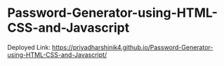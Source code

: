 # Password-Generator-using-HTML-CSS-and-Javascript

Deployed Link:
https://priyadharshinik4.github.io/Password-Generator-using-HTML-CSS-and-Javascript/
